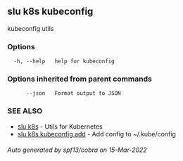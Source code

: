 ## slu k8s kubeconfig

kubeconfig utils

### Options

```
  -h, --help   help for kubeconfig
```

### Options inherited from parent commands

```
      --json   Format output to JSON
```

### SEE ALSO

* [slu k8s](slu_k8s.md)	 - Utils for Kubernetes
* [slu k8s kubeconfig add](slu_k8s_kubeconfig_add.md)	 - Add config to ~/.kube/config

###### Auto generated by spf13/cobra on 15-Mar-2022
